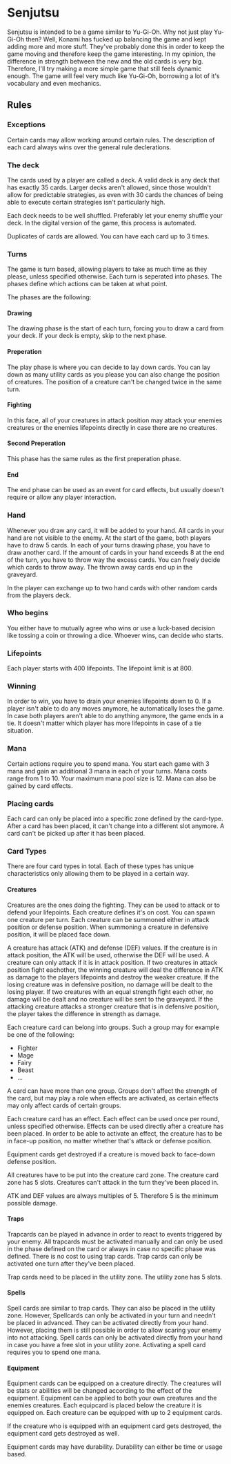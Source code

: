 # Senjutsu

Senjutsu is intended to be a game similar to Yu-Gi-Oh. Why not just play
Yu-Gi-Oh then? Well, Konami has fucked up balancing the game and kept adding
more and more stuff. They've probably done this in order to keep the game
moving and therefore keep the game interesting. In my opinion, the difference
in strength between the new and the old cards is very big. Therefore, I'll
try making a more simple game that still feels dynamic enough. The game will
feel very much like Yu-Gi-Oh, borrowing a lot of it's vocabulary and even
mechanics.

## Rules

### Exceptions

Certain cards may allow working around certain rules. The description of each
card always wins over the general rule declerations.

### The deck

The cards used by a player are called a deck. A valid deck is any deck that
has exactly 35 cards. Larger decks aren't allowed, since those
wouldn't allow for predictable strategies, as even with 30 cards the chances
of being able to execute certain strategies isn't particularly high.

Each deck needs to be well shuffled. Preferably let your enemy shuffle your
deck. In the digital version of the game, this process is automated.

Duplicates of cards are allowed. You can have each card up to 3 times.

### Turns

The game is turn based, allowing players to take as much time as they
please, unless specified otherwise. Each turn is seperated into phases.
The phases define which actions can be taken at what point.

The phases are the following:

#### Drawing

The drawing phase is the start of each turn, forcing you to draw a card from
your deck. If your deck is empty, skip to the next phase.

#### Preperation

The play phase is where you can decide to lay down cards. You can lay down
as many utility cards as you please you can also change the position of
creatures. The position of a creature can't be changed twice in the same turn.

#### Fighting

In this face, all of your creatures in attack position may attack your enemies
creatures or the enemies lifepoints directly in case there are no creatures.

#### Second Preperation

This phase has the same rules as the first preperation phase.

#### End

The end phase can be used as an event for card effects, but usually doesn't
require or allow any player interaction.

### Hand

Whenever you draw any card, it will be added to your hand. All cards in your
hand are not visible to the enemy. At the start of the game, both players have
to draw 5 cards. In each of your turns drawing phase, you have to draw another
card. If the amount of cards in your hand exceeds 8 at the end of the turn, you
have to throw way the excess cards. You can freely decide which cards to throw
away. The thrown away cards end up in the graveyard.

In the player can exchange up to two hand cards with other random cards from
the players deck.

### Who begins

You either have to mutually agree who wins or use a luck-based decision like
tossing a coin or throwing a dice. Whoever wins, can decide who starts.

### Lifepoints

Each player starts with 400 lifepoints. The lifepoint limit is at 800.

### Winning

In order to win, you have to drain your enemies lifepoints down to 0. If a
player isn't able to do any moves anymore, he automatically loses the game.
In case both players aren't able to do anything anymore, the game ends in a
tie. It doesn't matter which player has more lifepoints in case of a tie
situation.

### Mana

Certain actions require you to spend mana. You start each game with 3 mana and
gain an additional 3 mana in each of your turns. Mana costs range from 1 to 10.
Your maximum mana pool size is 12. Mana can also be gained by card effects.

### Placing cards

Each card can only be placed into a specific zone defined by the card-type.
After a card has been placed, it can't change into a different slot anymore.
A card can't be picked up after it has been placed.

### Card Types

There are four card types in total. Each of these types has unique
characteristics only allowing them to be played in a certain way.

#### Creatures

Creatures are the ones doing the fighting. They can be used to attack or to
defend your lifepoints. Each creature defines it's on cost. You can spawn one
creature per turn. Each creature can be summoned either in attack position or
defense position. When summoning a creature in defensive position, it will be
placed face down.

A creature has attack (ATK) and defense (DEF) values. If the creature is in
attack position, the ATK will be used, otherwise the DEF will be used. A
creature can only attack if it is in attack position. If two creatures in
attack position fight eachother, the winning creature will deal the difference
in ATK as damage to the players lifepoints and destroy the weaker creature.
If the losing creature was in defensive position, no damage will be dealt to
the losing player. If two creatures with an equal strength fight each other,
no damage will be dealt and no creature will be sent to the graveyard. If the
attacking creature attacks a stronger creature that is in defensive position,
the player takes the difference in strength as damage.

Each creature card can belong into groups. Such a group may for example be one
of the following:

* Fighter
* Mage
* Fairy
* Beast
* ...

A card can have more than one group. Groups don't affect the strength of the
card, but may play a role when effects are activated, as certain effects may
only affect cards of certain groups.

Each creature card has an effect. Each effect can be used once per round, unless
specified otherwise. Effects can be used directly after a creature has been
placed. In order to be able to activate an effect, the creature has to be in
face-up position, no matter whether that's attack or defense position.

Equipment cards get destroyed if a creature is moved back to face-down defense
position.

All creatures have to be put into the creature card zone. The creature card zone
has 5 slots. Creatures can't attack in the turn they've been placed in.

ATK and DEF values are always multiples of 5. Therefore 5 is the minimum
possible damage.

#### Traps

Trapcards can be played in advance in order to react to events triggered by
your enemy. All trapcards must be activated manually and can only be used
in the phase defined on the card or always in case no specific phase was
defined. There is no cost to using trap cards. Trap cards can only be
activated one turn after they've been placed.

Trap cards need to be placed in the utility zone. The utility zone has 5
slots.

#### Spells

Spell cards are similar to trap cards. They can also be placed in the
utility zone. However, Spellcards can only be activated in your turn and
needn't be placed in advanced. They can be activated directly from your hand.
However, placing them is still possible in order to allow scaring your enemy
into not attacking. Spell cards can only be activated directly from your hand
in case you have a free slot in your utility zone. Activating a spell card
requires you to spend one mana.

#### Equipment

Equipment cards can be equipped on a creature directly. The creatures will be
stats or abilities will be changed according to the effect of the equipment.
Equipment can be applied to both your own creatures and the enemies creatures.
Each equipcard is placed below the creature it is equipped on. Each creature
can be equipped with up to 2 equipment cards.

If the creature who is equipped with an equipment card gets destroyed, the
equipment card gets destroyed as well.

Equipment cards may have durability. Durability can either be time or usage
based.

